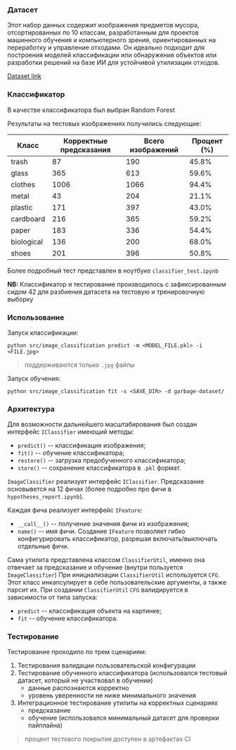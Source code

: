 ### Датасет

Этот набор данных содержит изображения предметов мусора, отсортированных по 10 классам, разработанным для проектов машинного обучения и компьютерного зрения, ориентированных на переработку и управление отходами. Он идеально подходит для построения моделей классификации или обнаружения объектов или разработки решений на базе ИИ для устойчивой утилизации отходов.

[Dataset link](https://www.kaggle.com/datasets/sumn2u/garbage-classification-v2/data)

### Классификатор

В качестве классификатора был выбран Random Forest

Результаты на тестовых изображениях получились следующие:

| Класс       | Корректные предсказания | Всего изображений | Процент (%) |
|-------------|-------------------------|-------------------|-------------|
| trash       | 87                      | 190               | 45.8%       |
| glass       | 365                     | 613               | 59.6%       |
| clothes     | 1006                    | 1066              | 94.4%       |
| metal       | 43                      | 204               | 21.1%       |
| plastic     | 171                     | 397               | 43.0%       |
| cardboard   | 216                     | 365               | 59.2%       |
| paper       | 183                     | 336               | 54.4%       |
| biological  | 136                     | 200               | 68.0%       |
| shoes       | 201                     | 396               | 50.8%       |

Более подробный тест представлен в ноутбуке `classifier_test.ipynb`

**NB:** Классификатор и тестирование производилось с зафиксированным сидом 42 для разбиения датасета на тестовую и тренировочную выборку

### Использование

Запуск классификации:
```shell
python src/image_classification predict -m <MODEL_FILE.pkl> -i <FILE.jpg>
```
> поддерживаются только `.jpg` файлы

Запуск обучения:
```shell
python src/image_classification fit -s <SAVE_DIR> -d garbage-dataset/
```

### Архитектура
Для возможности дальнейшего масштабирования был создан интерфейс `IClassifier` имеющий методы:
- `predict()` -- классификация изображения;
- `fit()` -- обучение классификатора;
- `restore()` -- загрузка предобученного классификатора;
- `store()` -- сохранение классификатора в `.pkl` формат.

`ImageClassifier` реализует интерфейс `IClassifier`. Предсказание основывется на 12 фичах (более подробно про фичи в `hypotheses_report.ipynb`).

Каждая фича реализует интерфейс `IFeature`:
- `__call__()` -- получение значения фичи из изображения;
- `name()` -- имя фичи.
Создание `IFeature` позволяет гибко конфигурировать классификатор, разрешая включать/выключать отдельные фичи.

Сама утилита представлена классом `ClassifierUtil`, именно она отвечает за предсказание и обучение (внутри пользуется `ImageClassifier`)
При инициализации `ClassifierUtil` используется `CFG`. Этот класс инкапсулирует в себе пользовательские аргументы, а также парсит их. При создании `ClassifierUtil` `CFG` валидируется в зависимости от типа запуска:
- `predict` -- классификация объекта на картинке;
- `fit` -- обучение классификатора.



### Тестирование
Тестирование проходило по трем сценариям:
1. Тестирования валидации пользовательской конфигурации
2. Тестирование обученного классификатора (использовался тестовый датасет, который не участвовал в обучении)
    - данные распознаются корректно
    - уровень уверенности не ниже минимального значения
3. Интеграционное тестирование утилиты на корректных сценариях
    - предсказание
    - обучение (использовался минимальный датасет для проверки пайплайна)

> процент тестового покрытия доступен в артeфактах CI
